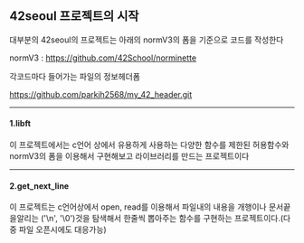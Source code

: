 ## 42seoul 프로젝트의 시작 ##


대부분의 42seoul의 프로젝트는 아래의 normV3의 폼을 기준으로 코드를 작성한다

normV3 : https://github.com/42School/norminette

각코드마다 들어가는 파일의 정보헤더폼

https://github.com/parkjh2568/my_42_header.git

-----

#### 1.libft ####

이 프로젝트에서는 c언어 상에서 유용하게 사용하는 다양한 함수를 제한된 허용함수와 normV3의 폼을 이용해서 구현해보고 라이브러리를 만드는 프로젝트이다

-----

#### 2.get_next_line ####

이 프로젝트는 c언어상에서 open, read를 이용해서 파일내의 내용을 개행이나 문서끝을알리는 ('\n', '\0')것을 탐색해서 한줄씩 뽑아주는 함수를 구현하는 프로젝트이다.(다중 파일 오픈시에도 대응가능)
